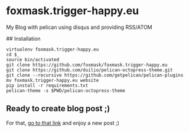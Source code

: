 # foxmask.trigger-happy.eu
My Blog with pelican using disqus and providing RSS/ATOM

## Installation

```shell
virtualenv foxmask.trigger-happy.eu
cd $_
source bin/activated
git clone https://github.com/foxmask/foxmask.trigger-happy.eu
git clone https://github.com/duilio/pelican-octopress-theme.git
git clone --recursive https://github.com/getpelican/pelican-plugins
mv foxmask.trigger-happy.eu website
pip install -r requirements.txt
pelican-theme -s $PWD/pelican-octopress-theme
```

## Ready to create blog post ;)

For that, [go to that link](https://github.com/foxmask/blog.trigger-happy.eu/new/master) and enjoy a new post ;)
